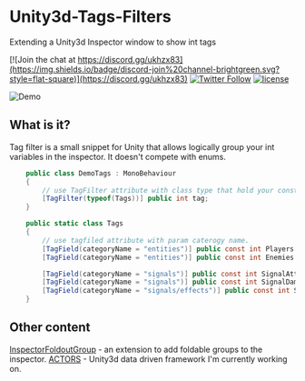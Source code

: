 

# Unity3d-Tags-Filters
Extending a Unity3d Inspector window to show int tags

[![Join the chat at https://discord.gg/ukhzx83](https://img.shields.io/badge/discord-join%20channel-brightgreen.svg?style=flat-square)](https://discord.gg/ukhzx83)
[![Twitter Follow](https://img.shields.io/badge/twitter-%40dimmPixeye-blue.svg?style=flat-square&label=Follow)](https://twitter.com/dimmPixeye)
[![license](https://img.shields.io/badge/license-MIT-brightgreen.svg?style=flat-square)](https://github.com/dimmpixeye/Unity3d-Tags-Filters/blob/master/LICENSE)

![Demo](https://i.redd.it/yeiab2r2bk111.gif)

## What is it?
Tag filter is a small snippet for Unity that allows logically group your int variables in the inspector. It doesn't compete with enums.


```csharp
	public class DemoTags : MonoBehaviour
	{
		// use TagFilter attribute with class type that hold your const ints.
		[TagFilter(typeof(Tags))] public int tag;
	}

	public static class Tags
	{
	    // use tagfiled attribute with param caterogy name.	
		[TagField(categoryName = "entities")] public const int Players = 0;
		[TagField(categoryName = "entities")] public const int Enemies = 1;

		[TagField(categoryName = "signals")] public const int SignalAttack = 2;
		[TagField(categoryName = "signals")] public const int SignalDamage = 3;
		[TagField(categoryName = "signals/effects")] public const int SignalStun = 3;
	}
```

## Other content
[InspectorFoldoutGroup](https://github.com/dimmpixeye/InspectorFoldoutGroup) -  an extension to add foldable groups to the inspector.
[ACTORS](https://github.com/dimmpixeye/Actors-Unity3d-Framework) - Unity3d data driven framework I'm currently working on.
 
